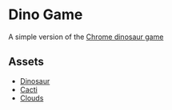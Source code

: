 # Dino Game

A simple version of the [Chrome dinosaur game](chrome://dino/)


## Assets
- [Dinosaur](https://www.deviantart.com/litsho/art/Running-dinosaur-580515510)  
- [Cacti](https://wrlck.itch.io/simple-desert)  
- [Clouds](https://artisan-studio.itch.io/2d-pixel-art-semi-realistic-clouds)
